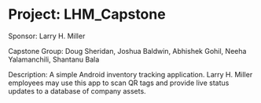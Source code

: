 Project: LHM_Capstone
========================
Sponsor: Larry H. Miller

Capstone Group: Doug Sheridan, Joshua Baldwin, Abhishek Gohil, Neeha Yalamanchili, Shantanu Bala

Description: A simple Android inventory tracking application. Larry H. Miller employees may use this app to scan QR tags and provide live status updates to a database of company assets.
